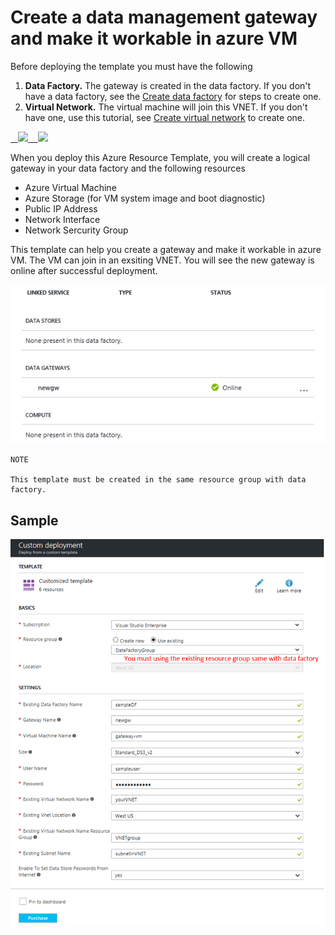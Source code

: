 # Create a data management gateway and make it workable in azure VM

Before deploying the template you must have the following

1. **Data Factory.** The gateway is created in the data factory. If you don't have a data factory,  see the [Create data factory](https://docs.microsoft.com/en-us/azure/data-factory/data-factory-move-data-between-onprem-and-cloud#create-data-factory) for steps to create one.
2. **Virtual Network.** The virtual machine will join this VNET. If you don't have one, use this tutorial, see [Create virtual network](https://docs.microsoft.com/en-us/azure/virtual-network/virtual-networks-create-vnet-arm-pportal#create-a-virtual-network) to create one.

<a href="https://portal.azure.com/#create/Microsoft.Template/uri/https%3A%2F%2Fraw.githubusercontent.com%2FxiaoyingLJ%2Fazure-quickstart-templates%2Fmaster%2F101-vm-with-data-management-gateway%2Fazuredeploy.json" target="_blank">
    <img src="http://azuredeploy.net/deploybutton.png"/>
</a>
<a href="http://armviz.io/#/?load=https%3A%2F%2Fraw.githubusercontent.com%2FxiaoyingLJ%2Fazure-quickstart-templates%2Fmaster%2F101-vm-with-data-management-gateway%2Fazuredeploy.json" target="_blank">
    <img src="http://armviz.io/visualizebutton.png"/>
</a>

When you deploy this Azure Resource Template, you will create a logical gateway in your data factory and the following resources
- Azure Virtual Machine 
- Azure Storage (for VM system image and boot diagnostic)
- Public IP Address
- Network Interface
- Network Sercurity Group

This template can help you create a gateway and make it workable in azure VM. The VM can join in an exsiting VNET. You will see the new gateway is online after successful deployment.

![](images/online.png)

```
NOTE

This template must be created in the same resource group with data factory.
```

## Sample

![Azure Custom Deployment](images/screenshot.png)
